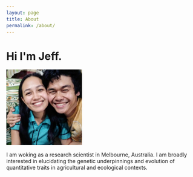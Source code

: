 ```yaml
---
layout: page
title: About
permalink: /about/
---
```


# Hi I'm Jeff.

<img src="/img/about_me.jpg" alt="drawing" width="200"/>


I am woking as a research scientist in Melbourne, Australia. I am broadly interested in elucidating the genetic underpinnings and evolution of quantitative traits in agricultural and ecological contexts.
